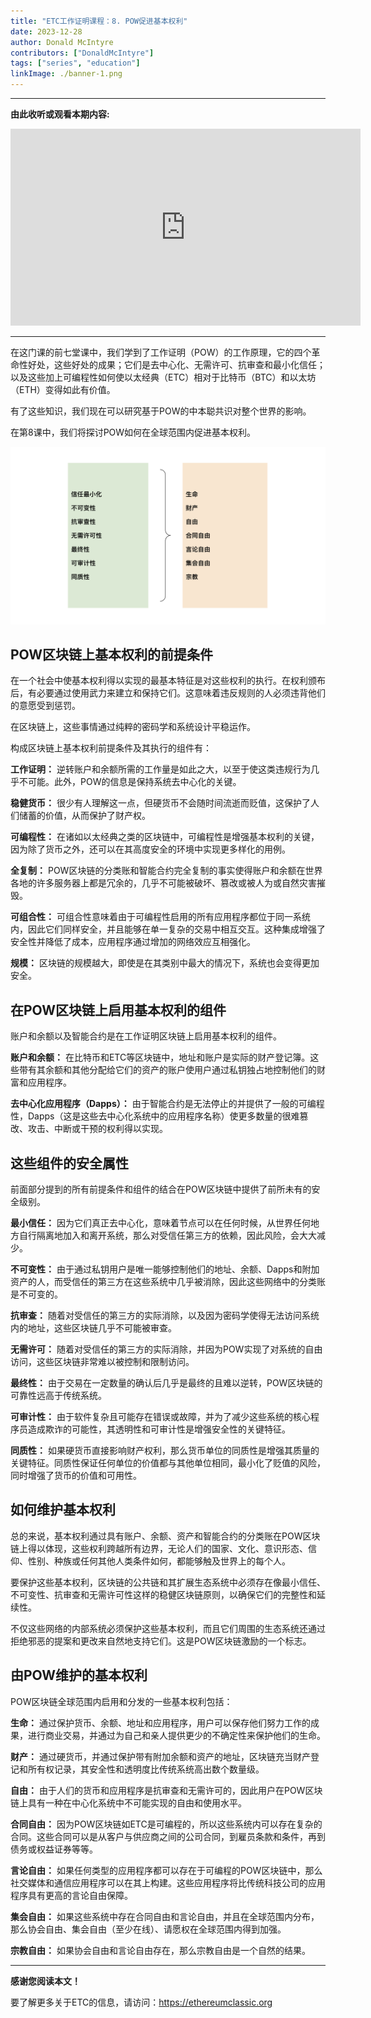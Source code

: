 ```yaml
---
title: "ETC工作证明课程：8. POW促进基本权利"
date: 2023-12-28
author: Donald McIntyre
contributors: ["DonaldMcIntyre"]
tags: ["series", "education"]
linkImage: ./banner-1.png
---
```


---
**由此收听或观看本期内容:**

<iframe width="560" height="315" src="https://www.youtube.com/embed/-PihVFWCAvk?si=0S17Idezb6LNQzxv" title="YouTube video player" frameborder="0" allow="accelerometer; autoplay; clipboard-write; encrypted-media; gyroscope; picture-in-picture; web-share" allowfullscreen></iframe>

---

在这门课的前七堂课中，我们学到了工作证明（POW）的工作原理，它的四个革命性好处，这些好处的成果；它们是去中心化、无需许可、抗审查和最小化信任；以及这些加上可编程性如何使以太经典（ETC）相对于比特币（BTC）和以太坊（ETH）变得如此有价值。

有了这些知识，我们现在可以研究基于POW的中本聪共识对整个世界的影响。

在第8课中，我们将探讨POW如何在全球范围内促进基本权利。

![](1-zh.png)

## POW区块链上基本权利的前提条件

在一个社会中使基本权利得以实现的最基本特征是对这些权利的执行。在权利颁布后，有必要通过使用武力来建立和保持它们。这意味着违反规则的人必须违背他们的意愿受到惩罚。

在区块链上，这些事情通过纯粹的密码学和系统设计平稳运作。

构成区块链上基本权利前提条件及其执行的组件有：

**工作证明：** 逆转账户和余额所需的工作量是如此之大，以至于使这类违规行为几乎不可能。此外，POW的信息是保持系统去中心化的关键。

**稳健货币：** 很少有人理解这一点，但硬货币不会随时间流逝而贬值，这保护了人们储蓄的价值，从而保护了财产权。

**可编程性：** 在诸如以太经典之类的区块链中，可编程性是增强基本权利的关键，因为除了货币之外，还可以在其高度安全的环境中实现更多样化的用例。

**全复制：** POW区块链的分类账和智能合约完全复制的事实使得账户和余额在世界各地的许多服务器上都是冗余的，几乎不可能被破坏、篡改或被人为或自然灾害摧毁。

**可组合性：** 可组合性意味着由于可编程性启用的所有应用程序都位于同一系统内，因此它们同样安全，并且能够在单一复杂的交易中相互交互。这种集成增强了安全性并降低了成本，应用程序通过增加的网络效应互相强化。

**规模：** 区块链的规模越大，即使是在其类别中最大的情况下，系统也会变得更加安全。

## 在POW区块链上启用基本权利的组件

账户和余额以及智能合约是在工作证明区块链上启用基本权利的组件。

**账户和余额：** 在比特币和ETC等区块链中，地址和账户是实际的财产登记簿。这些带有其余额和其他分配给它们的资产的账户使用户通过私钥独占地控制他们的财富和应用程序。

**去中心化应用程序（Dapps）：** 由于智能合约是无法停止的并提供了一般的可编程性，Dapps（这是这些去中心化系统中的应用程序名称）使更多数量的很难篡改、攻击、中断或干预的权利得以实现。

## 这些组件的安全属性

前面部分提到的所有前提条件和组件的结合在POW区块链中提供了前所未有的安全级别。

**最小信任：** 因为它们真正去中心化，意味着节点可以在任何时候，从世界任何地方自行隔离地加入和离开系统，那么对受信任第三方的依赖，因此风险，会大大减少。

**不可变性：** 由于通过私钥用户是唯一能够控制他们的地址、余额、Dapps和附加资产的人，而受信任的第三方在这些系统中几乎被消除，因此这些网络中的分类账是不可变的。

**抗审查：** 随着对受信任的第三方的实际消除，以及因为密码学使得无法访问系统内的地址，这些区块链几乎不可能被审查。

**无需许可：** 随着对受信任的第三方的实际消除，并因为POW实现了对系统的自由访问，这些区块链非常难以被控制和限制访问。

**最终性：** 由于交易在一定数量的确认后几乎是最终的且难以逆转，POW区块链的可靠性远高于传统系统。

**可审计性：** 由于软件复杂且可能存在错误或故障，并为了减少这些系统的核心程序员造成欺诈的可能性，其透明性和可审计性是增强安全性的关键特征。

**同质性：** 如果硬货币直接影响财产权利，那么货币单位的同质性是增强其质量的关键特征。同质性保证任何单位的价值都与其他单位相同，最小化了贬值的风险，同时增强了货币的价值和可用性。

## 如何维护基本权利

总的来说，基本权利通过具有账户、余额、资产和智能合约的分类账在POW区块链上得以体现，这些权利跨越所有边界，无论人们的国家、文化、意识形态、信仰、性别、种族或任何其他人类条件如何，都能够触及世界上的每个人。

要保护这些基本权利，区块链的公共链和其扩展生态系统中必须存在像最小信任、不可变性、抗审查和无需许可性这样的稳健区块链原则，以确保它们的完整性和延续性。

不仅这些网络的内部系统必须保护这些基本权利，而且它们周围的生态系统还通过拒绝邪恶的提案和更改来自然地支持它们。这是POW区块链激励的一个标志。

## 由POW维护的基本权利

POW区块链全球范围内启用和分发的一些基本权利包括：

**生命：** 通过保护货币、余额、地址和应用程序，用户可以保存他们努力工作的成果，进行商业交易，并通过为自己和亲人提供更少的不确定性来保护他们的生命。

**财产：** 通过硬货币，并通过保护带有附加余额和资产的地址，区块链充当财产登记和所有权记录，其安全性和透明度比传统系统高出数个数量级。

**自由：** 由于人们的货币和应用程序是抗审查和无需许可的，因此用户在POW区块链上具有一种在中心化系统中不可能实现的自由和使用水平。

**合同自由：** 因为POW区块链如ETC是可编程的，所以这些系统内可以存在复杂的合同。这些合同可以是从客户与供应商之间的公司合同，到雇员条款和条件，再到债务或权益证券等等。

**言论自由：** 如果任何类型的应用程序都可以存在于可编程的POW区块链中，那么社交媒体和通信应用程序可以在其上构建。这些应用程序将比传统科技公司的应用程序具有更高的言论自由保障。

**集会自由：** 如果这些系统中存在合同自由和言论自由，并且在全球范围内分布，那么协会自由、集会自由（至少在线）、请愿权在全球范围内得到加强。

**宗教自由：** 如果协会自由和言论自由存在，那么宗教自由是一个自然的结果。

---

**感谢您阅读本文！**

要了解更多关于ETC的信息，请访问：https://ethereumclassic.org
